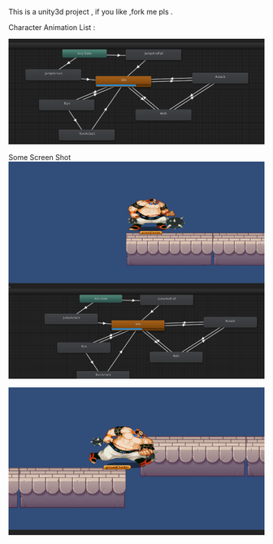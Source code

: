 This is a unity3d project , if you like ,fork me pls .

Character Animation List :

![image](https://raw.githubusercontent.com/AllanChen/zhaoyun/master/Introduce/Screen%20Shot%202014-07-02%20at%2012.08.22.png)

Some Screen Shot
![image](https://raw.githubusercontent.com/AllanChen/zhaoyun/master/Introduce/Screen%20Shot%202014-07-02%20at%2012.07.57.png)

![image](https://raw.githubusercontent.com/AllanChen/zhaoyun/master/Introduce/Screen%20Shot%202014-07-02%20at%2012.08.05.png)